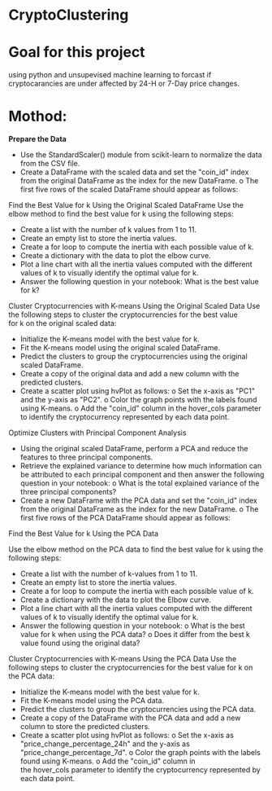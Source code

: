 # CryptoClustering
# Goal for this project 
using python and unsupevised machine learning to forcast if cryptocarancies are under affected by 24-H or 7-Day price changes. 

# Mothod:

**Prepare the Data**

* Use the StandardScaler() module from scikit-learn to normalize the data from the CSV file.
* Create a DataFrame with the scaled data and set the "coin_id" index from the original DataFrame as the index for the new DataFrame.
o The first five rows of the scaled DataFrame should appear as follows:

Find the Best Value for k Using the Original Scaled DataFrame
Use the elbow method to find the best value for k using the following steps:

* Create a list with the number of k values from 1 to 11.
* Create an empty list to store the inertia values.
* Create a for loop to compute the inertia with each possible value of k.
* Create a dictionary with the data to plot the elbow curve.
* Plot a line chart with all the inertia values computed with the different values of k to visually identify the optimal value for k.
* Answer the following question in your notebook: What is the best value for k?

Cluster Cryptocurrencies with K-means Using the Original Scaled Data
Use the following steps to cluster the cryptocurrencies for the best value for k on the original scaled data:

* Initialize the K-means model with the best value for k.
* Fit the K-means model using the original scaled DataFrame.
* Predict the clusters to group the cryptocurrencies using the original scaled DataFrame.
* Create a copy of the original data and add a new column with the predicted clusters.
* Create a scatter plot using hvPlot as follows:
o Set the x-axis as "PC1" and the y-axis as "PC2".
o Color the graph points with the labels found using K-means.
o Add the "coin_id" column in the hover_cols parameter to identify the cryptocurrency represented by each data point.

Optimize Clusters with Principal Component Analysis

* Using the original scaled DataFrame, perform a PCA and reduce the features to three principal components.
* Retrieve the explained variance to determine how much information can be attributed to each principal component and then answer the following question in your notebook:
o What is the total explained variance of the three principal components?
* Create a new DataFrame with the PCA data and set the "coin_id" index from the original DataFrame as the index for the new DataFrame.
o The first five rows of the PCA DataFrame should appear as follows:

Find the Best Value for k Using the PCA Data

Use the elbow method on the PCA data to find the best value for k using the following steps:
* Create a list with the number of k-values from 1 to 11.
* Create an empty list to store the inertia values.
* Create a for loop to compute the inertia with each possible value of k.
* Create a dictionary with the data to plot the Elbow curve.
* Plot a line chart with all the inertia values computed with the different values of k to visually identify the optimal value for k.
* Answer the following question in your notebook:
o What is the best value for k when using the PCA data?
o Does it differ from the best k value found using the original data?

Cluster Cryptocurrencies with K-means Using the PCA Data
Use the following steps to cluster the cryptocurrencies for the best value for k on the PCA data:

* Initialize the K-means model with the best value for k.
* Fit the K-means model using the PCA data.
* Predict the clusters to group the cryptocurrencies using the PCA data.
* Create a copy of the DataFrame with the PCA data and add a new column to store the predicted clusters.
* Create a scatter plot using hvPlot as follows:
o Set the x-axis as "price_change_percentage_24h" and the y-axis as "price_change_percentage_7d".
o Color the graph points with the labels found using K-means.
o Add the "coin_id" column in the hover_cols parameter to identify the cryptocurrency represented by each data point.

